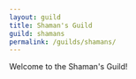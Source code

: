 ```yaml
---
layout: guild
title: Shaman's Guild
guild: shamans
permalink: /guilds/shamans/
---
```

Welcome to the Shaman's Guild!